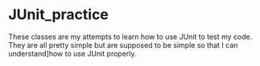 # JUnit_practice

These classes are my attempts to learn how to use JUnit to test my code.
They are all pretty simple but are supposed to be simple so that I can 
understand]how to use JUnit properly.